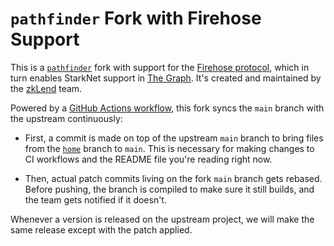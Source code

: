 # `pathfinder` Fork with Firehose Support

This is a [`pathfinder`](https://github.com/eqlabs/pathfinder) fork with support for the [Firehose protocol](https://firehose.streamingfast.io/), which in turn enables StarkNet support in [The Graph](https://thegraph.com/). It's created and maintained by the [zkLend](https://zklend.com/) team.

Powered by a [GitHub Actions workflow](https://github.com/starknet-graph/pathfinder/actions/workflows/sync.yml), this fork syncs the `main` branch with the upstream continuously:

- First, a commit is made on top of the upstream `main` branch to bring files from the [`home`](https://github.com/starknet-graph/pathfinder/tree/home) branch to `main`. This is necessary for making changes to CI workflows and the README file you're reading right now.

- Then, actual patch commits living on the fork `main` branch gets rebased. Before pushing, the branch is compiled to make sure it still builds, and the team gets notified if it doesn't.

Whenever a version is released on the upstream project, we will make the same release except with the patch applied.
